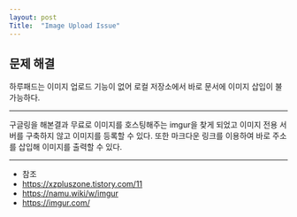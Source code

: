 ```yaml
---
layout: post
Title:  "Image Upload Issue"
---
```


## 문제 해결

하루패드는 이미지 업로드 기능이 없어 로컬 저장소에서
바로 문서에 이미지 삽입이 불가능하다.

- - -

구글링을 해본결과 무료로 이미지를 호스팅해주는 imgur을 찾게 되었고
이미지 전용 서버를 구축하지 않고 이미지를 등록할 수 있다.
또한 마크다운 링크를 이용하여 바로 주소를 삽입해 이미지를 출력할 수 있다.

- - -

- 참조
- https://xzpluszone.tistory.com/11
- https://namu.wiki/w/imgur
- https://imgur.com/